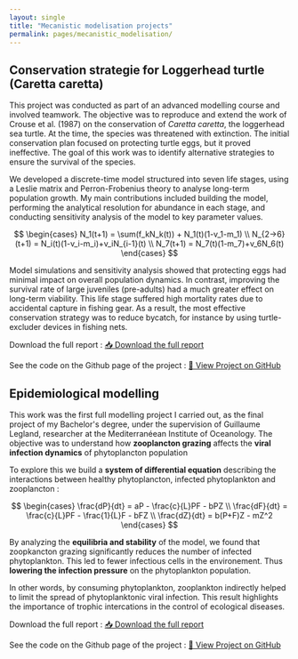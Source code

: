 ```yaml
---
layout: single
title: "Mecanistic modelisation projects"
permalink: pages/mecanistic_modelisation/
---
```


<!-- Load MathJax -->
<script src="https://polyfill.io/v3/polyfill.min.js?features=es6"></script>
<script id="MathJax-script" async
  src="https://cdn.jsdelivr.net/npm/mathjax@3/es5/tex-mml-chtml.js">
</script>

## Conservation strategie for Loggerhead turtle (Caretta caretta)

This project was conducted as part of an advanced modelling course and involved teamwork. The objective was to reproduce and extend the work of Crouse et al. (1987) on the conservation of *Caretta caretta*, the loggerhead sea turtle. At the time, the species was threatened with extinction. The initial conservation plan focused on protecting turtle eggs, but it proved ineffective. The goal of this work was to identify alternative strategies to ensure the survival of the species.

We developed a discrete-time model structured into seven life stages, using a Leslie matrix and Perron-Frobenius theory to analyse long-term population growth. My main contributions included building the model, performing the analytical resolution for abundance in each stage, and conducting sensitivity analysis of the model to key parameter values.

$$
\begin{cases}
N_1(t+1) = \sum(f_kN_k(t)) + N_1(t)(1-v_1-m_1) \\
N_{2->6}(t+1) = N_i(t)(1-v_i-m_i)+v_iN_{i-1}(t) \\
N_7(t+1) = N_7(t)(1-m_7)+v_6N_6(t)
\end{cases}
$$

Model simulations and sensitivity analysis showed that protecting eggs had minimal impact on overall population dynamics. In contrast, improving the survival rate of large juveniles (pre-adults) had a much greater effect on long-term viability. This life stage suffered high mortality rates due to accidental capture in fishing gear. As a result, the most effective conservation strategy was to reduce bycatch, for instance by using turtle-excluder devices in fishing nets.

Download the full report : <a href="/assets/turtle_project.pdf" class="btn btn--primary" target="_blank">📥 Download the full report</a>

See the code on the Github page of the project : <a href="https://github.com/JulesMalavieille/Caretta_caretta_conservation" class="btn btn--primary" target="_blank">🔗 View Project on GitHub</a> 

## Epidemiological modelling 

This work was the first full modelling project I carried out, as the final project of my Bachelor's degree, under the supervision of Guillaume Legland, researcher at the Mediterranéean Institute of Oceanology.
The objective was to understand how **zooplancton grazing** affects the **viral infection dynamics** of phytoplancton population 

To explore this we build a **system of differential equation** describing the interactions between healthy phytoplancton, infected phytoplankton and zooplancton : 

$$
\begin{cases}
\frac{dP}{dt} = aP - \frac{c}{L}PF - bPZ \\
\frac{dF}{dt} = \frac{c}{L}PF - \frac{1}{L}F - bFZ \\
\frac{dZ}{dt} = b(P+F)Z - mZ^2
\end{cases}
$$

By analyzing the **equilibria and stability** of the model, we found that zoopkancton grazing significantly reduces the number of infected phytoplankton. This led to fewer infectious cells in the environement. Thus **lowering the infection pressure** on the phytoplankton population.

In other words, by consuming phytoplankton, zooplankton indirectly helped to limit the spread of phytoplanktonic viral infection. This result highlights the importance of trophic intercations in the control of ecological diseases.

Download the full report : <a href="/assets/epidemiologic_model.pdf" class="btn btn--primary" target="_blank">📥 Download the full report</a>

See the code on the Github page of the project : <a href="https://github.com/JulesMalavieille/Epidemiological-modelling" class="btn btn--primary" target="_blank">🔗 View Project on GitHub</a> 









